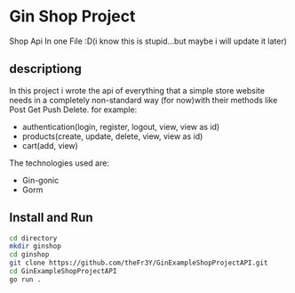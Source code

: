 # Gin Shop Project
Shop Api In one File :D(i know this is stupid...but maybe i will update it later)

## descriptiong
In this project i wrote the api of everything that a simple store website needs in a completely non-standard way (for now)with their methods like Post Get Push Delete. for example:
- authentication(login, register, logout, view, view as id)
- products(create, update, delete, view, view as id)
- cart(add, view)

The technologies used are:
- Gin-gonic
- Gorm

## Install and Run
```bash
cd directory
mkdir ginshop
cd ginshop 
git clone https://github.com/theFr3Y/GinExampleShopProjectAPI.git
cd GinExampleShopProjectAPI
go run .
```
